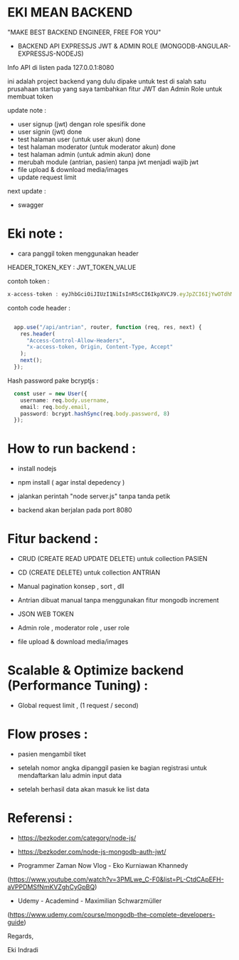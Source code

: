 # EKI MEAN BACKEND





"MAKE BEST BACKEND ENGINEER, FREE FOR YOU"


- BACKEND API EXPRESSJS JWT & ADMIN ROLE (MONGODB-ANGULAR-EXPRESSJS-NODEJS)


Info API di listen pada 127.0.0.1:8080  

ini adalah project backend yang dulu dipake untuk test di salah satu prusahaan startup yang saya tambahkan fitur JWT dan Admin Role untuk membuat token


update note : 
- user signup (jwt) dengan role spesifik  done
- user signin (jwt) done
- test halaman user (untuk user akun)  done
- test halaman moderator (untuk  moderator akun)  done
- test halaman admin (untuk  admin akun)  done
- merubah module (antrian, pasien) tanpa jwt menjadi wajib jwt
- file upload & download media/images 
- update request limit

next update :
- swagger





# Eki note :

- cara panggil token menggunakan header


HEADER_TOKEN_KEY : JWT_TOKEN_VALUE


contoh token :


```ts
x-access-token : eyJhbGciOiJIUzI1NiIsInR5cCI6IkpXVCJ9.eyJpZCI6IjYwOTdhMWJkNjNkNTZkMTM4YzJlNDljMyIsImlhdCI6MTYyMDYxNzIzNiwiZXhwIjoxNjIwNzAzNjM2fQ.9xwZ9goMZpJdBHhh3XGYDp7hUmtmGgi2DT-K5hWcsw0
```


contoh code header :

```ts

  app.use("/api/antrian", router, function (req, res, next) {
    res.header(
      "Access-Control-Allow-Headers",
      "x-access-token, Origin, Content-Type, Accept"
    );
    next();
  });

```


Hash password pake bcryptjs :

```ts
  const user = new User({
    username: req.body.username,
    email: req.body.email,
    password: bcrypt.hashSync(req.body.password, 8)
  });
```





# How to run backend :

- install nodejs

- npm install  ( agar instal depedency )

- jalankan perintah "node server.js" tanpa tanda petik

- backend akan berjalan pada port 8080





# Fitur backend :

- CRUD (CREATE READ UPDATE DELETE) untuk collection PASIEN 

- CD (CREATE DELETE) untuk collection ANTRIAN

- Manual pagination konsep , sort , dll

- Antrian dibuat manual tanpa menggunakan fitur mongodb increment

- JSON WEB TOKEN

- Admin role , moderator role , user role

- file upload & download media/images




# Scalable & Optimize backend (Performance Tuning) :

- Global request limit , (1 request / second)





# Flow proses :

- pasien mengambil tiket

- setelah nomor angka dipanggil pasien ke bagian registrasi untuk mendaftarkan lalu admin input data

- setelah berhasil data akan masuk ke list data





# Referensi : 

- https://bezkoder.com/category/node-js/

- https://bezkoder.com/node-js-mongodb-auth-jwt/

- Programmer Zaman Now Vlog - Eko Kurniawan Khannedy 

(https://www.youtube.com/watch?v=3PMLwe_C-F0&list=PL-CtdCApEFH-aVPPDMSfNmKVZghCyGpBQ)

- Udemy - Academind - Maximilian Schwarzmüller

(https://www.udemy.com/course/mongodb-the-complete-developers-guide)






Regards,

Eki Indradi